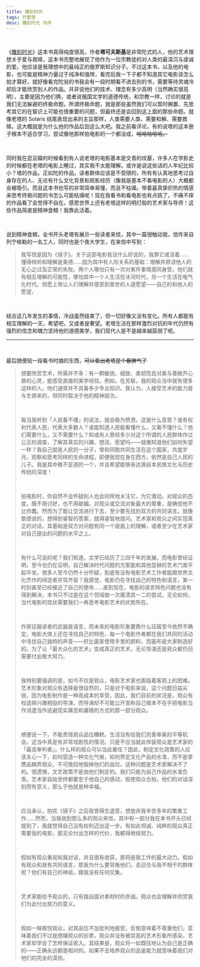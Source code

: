 ```yaml
---
title: 雕刻时光
tags: 竹里馆
desc: 雕刻时光 书评
---
```




<br/>



《[雕刻时光](https://book.douban.com/subject/26435510/)》这本书真得纯度很高，作者**塔可夫斯基**是非常陀式的人，他的艺术理想关乎爱与救赎，这本书完整地展现了他作为一位宗教徒的对人类的最深沉与虔诚的爱。他应该是我理想中的最纯正的俄罗斯知识分子。不过这本书，以及他的电影，也可能是精神力量过于纯净和强悍，看完后我一下子都不知道其它电影该怎么拍才算好。就好像看完陀翁的书我会有一段时期看不进去别的书，需要等待灵魂冷却后才能欣赏别人的作品。并非说他们的技术、理念有多少高明（当然确实很高明），主要是因为他们俩，或者说俄国文学的道德传统，和宗教一样，讨论的就是我们无法躲避的终极命题。所谓终极命题，就是那些虽然我们可以暂时搁置、先思考其它的在智识上可能也很重要的问题，但最终还是会回到这上面的那些命题。就像老塔的 Solaris 结尾表现出来的主旨那样，人类需要人类、需要和解、需要救赎。这大概就是为什么他的作品后劲这么大吧。我之前看评论，有的说塔的这本册子根本不适合学习，尝试像他那样拍电影的一个都没成，~~哈哈哈哈哈。~~

<br/>

同时我在逛豆瓣的时候看到有人说老塔的电影基本是文青的坟墓，许多人在学影史的时候都在老塔的电影上睡过，其实我不太能理解。或许是说这些话的人年纪比较小？塔的作品，正如陀的作品，读者群体应该是不受限的，所有有认真地思考过自身存在的人、无论有什么文化背景和观影经历（像我是基本不看电影的人）大概都会被吸引。而且这本书也写的非常简单易懂，而且不枯燥。带着最真挚炽热的情感来思考终极问题的书怎么可能枯燥呢！现在我看书和看电影也有点挑了，不痛不痒的作品看了会觉得不自在。感恩世界上还有老塔这样的明灯般的艺术家与导师！这些作品简直是精神食粮！我靠此活着。

<br/>

说到精神食粮，全书开头老塔有展示一些读者来信，其中一篇很触动我，信件来自列宁格勒的一名工人，同时也是个夜大学生，在来信中写到：



> 我写信是因为《镜子》。关于这部电影我没什么好说的，我靠它或活着……懂得倾听和理解是美德……因为其中有人际关系的基础：理解并原谅他人的无心之过及正常的失败。两个人哪怕只有一次对某件事情感同身受，他们就有相互理解的可能性，哪怕其中一个人生活在冰河时代，另一个生活在电气化时代。但愿上帝让人们理解并感受到普世的人道愿望——自己的和他人的愿望。

<br/>

结合这几年发生的事情，冷战虽然结束了，但一切好像又没有变化。所有人都能有相互理解的一天，希望吧，又或者是奢望。老塔生活在那样激烈对抗的年代仍然有强烈的信念和魄力坚持他的道德美学，我们现代人是不是越来越孱弱了呢。

---

<br/>

最后随便贴一段看书时摘的东西，~~可以看出老塔是个暴脾气了~~



> 想要欣赏艺术，所需并不多：有一颗敏锐、细致、柔韧而且对美与善敞开心扉的心灵，能感受直接的美学经验。例如，在苏联，我的观众当中就有很多这样的人，他们通常并不具备多少专业知识。我认为，人接受艺术的能力是与生俱来的，但同时取决于他的精神层次。
>
> <br/>
>
> 每当我听到「人民看不懂」的说法，就会极为愤懑。这是什么意思？谁有权利代表人民，代表大多数人？谁能知道人民能看懂什么，又看不懂什么？他们需要什么，又不需要什么？抑或有人曾经多少对这个所谓的人民群体作过公正的调查，了解其真实的兴趣、想法、愿望吗——就像知道他们如何失望一样？我自己就是人民的一分子，曾和同胞共同生活在这个国家，共度岁月，观察和思考同样的生命进程，即便我现在身在西方，依然是自己人民的儿子。我是其中微不足道的一个，并且希望能够表达源自本民族文化与历史传统的深度！
>
> <br/>
>
> 拍电影时，你自然不会怀疑别人也会同样地关注它，为它激动。对观众的态度，既不用讨好，也不用献媚。对观众或交流对象最大的尊重，是确信他不比你蠢。然而为了能让交流进行下去，至少要先找到双方的共同语言。就像歌德说的，想得到睿智的答案，就得睿智地提问。艺术家和观众之间实现真正的对话，其基础是双方对问题有同一个层面上的理解，或者至少在艺术家对自己提出的问题的水平之上。
>
> <br/>
>
> 有什么可说的呢？我们知道，文学已经历了三四千年的发展。而电影曾经证明，至今也仍在证明，自己解决时代问题的方案能和其他显赫的艺术门类平起平坐。很多人至今仍然十分怀疑，到底有没有电影艺术工作者能跟世界文化杰作的缔造者并驾齐驱？我感觉，电影仍在寻找自己的特色和语言，某一时刻甚至已经接近了自己的使命……直到现在，电影的语言特色问题也没有得到解决，本书只不过是在这个领域做一次厘清其一二的尝试。无论如何，当代电影的现状需要我们一再思考电影艺术的优势所在。
>
> <br/>
>
> 作家征服读者的武器是语言，而未来的电影形象要靠什么征服至今依然不确定，电影大体上还在寻找自己的特色，每一个电影作者都在我们共同的活动中寻找自己独特的声音——好比画家使用手里的颜料，而画布是大家制造好的。为了让「最大众化的艺术」变成真正的艺术，无论导演还是观众都仍旧需要付出极大努力。
>
> <br/>
>
> 我特别要强调的是，如今不仅是观众，电影艺术家也面临着客观上的困难。艺术形象对观众有选择是很自然的，只是对于电影来说，这个问题日益尖锐，因为电影制作是一种高成本的享受。因此，我们目前的状况是，观众有权选择兴趣相投的导演，而导演却不可能公开宣称自己根本不在乎把电影当作消遣当作逃避现实痛苦和庸碌的方式的那一部分观众。
>
> <br/>
>
> 顺便说一下，不能责怪观众品位糟糕。生活没有给我们完善审美的平等机会。这当中真是有非常戏剧性的情况。只是不应当就此佯装观众是艺术家的「最高审判者」。什么样的观众可以当此重任？因此，制定文化政策的人应该关心一下，如何营造一种文化气候，如何界定文化产品的水准，而不是拿赝品糊弄观众，不可挽回地毁掉他们的品位。这种问题是艺术家解决不了的。很遗憾，文艺政策不是由他们制定的。我们只能为自己作品的水准负责。艺术家自始至终都要忠于他自己的感动，假使观众合拍，他们的对话深刻而有意义，那么于他就是种幸福。
>
> <br/>
>
> 应当承认，拍完《镜子》之后我曾萌生退意，想放弃我辛苦多年的繁重工作……然而，当我收到那么多的观众来信，其中有一部分我在本书开头已经提到了，我就觉得自己没有权利迈出这一步。有如此坦诚、纯粹的观众真正需要我的电影，那无论付出怎样的代价，我都得继续努力。
>
> <br/>
>
> 假如有观众重视和我对话，并且很有收获，那将是我工作的最大动力。假如有观众和我有共同语言，那我为什么要背叛他们，去迎合与我不相干的群体呢？他们有自己的神祇，跟我没有任何交集。
>
> <br/>
>
> 艺术家能给予观众的，只有独自面对素材时的赤诚。观众也会理解并欣赏我们为此付出努力的意义。
>
> <br/>
>
> 假如一昧取悦观众，对其品位不加批判地接受，反倒意味着不尊重他们，意味着我们不过是想赚观众的钞票，观众并没有被崇高的艺术形象所感染，艺术家却学会了怎样保证收入。其结果是，观众将一如既往地认为自己是正确的——正确永远都是相对的。如果不去培养观众的品鉴能力就意味着我们对他们的完全的漠视。